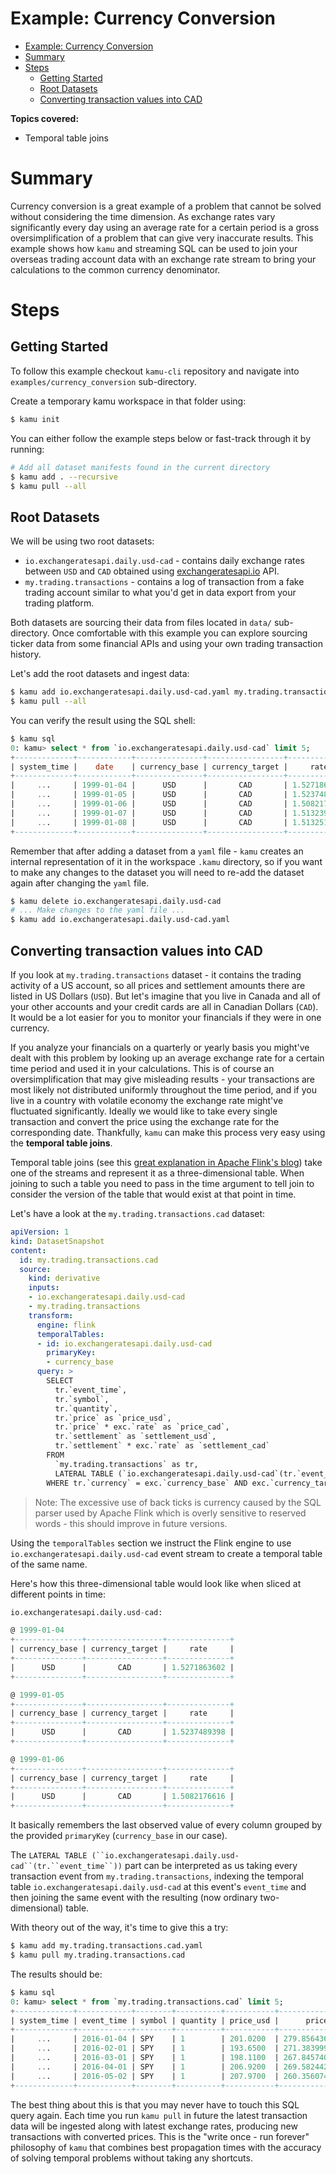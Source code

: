 # Example: Currency Conversion

- [Example: Currency Conversion](#example-currency-conversion)
- [Summary](#summary)
- [Steps](#steps)
  - [Getting Started](#getting-started)
  - [Root Datasets](#root-datasets)
  - [Converting transaction values into CAD](#converting-transaction-values-into-cad)

**Topics covered:**
- Temporal table joins

# Summary
Currency conversion is a great example of a problem that cannot be solved without considering the time dimension. As exchange rates vary significantly every day using an average rate for a certain period is a gross oversimplification of a problem that can give very inaccurate results. This example shows how `kamu` and streaming SQL can be used to join your overseas trading account data with an exchange rate stream to bring your calculations to the common currency denominator.

# Steps

## Getting Started
To follow this example checkout `kamu-cli` repository and navigate into `examples/currency_conversion` sub-directory.

Create a temporary kamu workspace in that folder using:

```sh
$ kamu init
```

You can either follow the example steps below or fast-track through it by running:

```sh
# Add all dataset manifests found in the current directory
$ kamu add . --recursive
$ kamu pull --all
```

## Root Datasets
We will be using two root datasets:
- `io.exchangeratesapi.daily.usd-cad` - contains daily exchange rates between `USD` and `CAD` obtained using [exchangeratesapi.io](http://exchangeratesapi.io/) API.
- `my.trading.transactions` - contains a log of transaction from a fake trading account similar to what you'd get in data export from your trading platform.

Both datasets are sourcing their data from files located in `data/` sub-directory. Once comfortable with this example you can explore sourcing ticker data from some financial APIs and using your own trading transaction history.

Let's add the root datasets and ingest data:

```sh
$ kamu add io.exchangeratesapi.daily.usd-cad.yaml my.trading.transactions.yaml
$ kamu pull --all
```

You can verify the result using the SQL shell:

```sql
$ kamu sql
0: kamu> select * from `io.exchangeratesapi.daily.usd-cad` limit 5;
+-------------+------------+---------------+-----------------+--------------+
| system_time |    date    | currency_base | currency_target |     rate     |
+-------------+------------+---------------+-----------------+--------------+
|     ...     | 1999-01-04 |      USD      |       CAD       | 1.5271863602 |
|     ...     | 1999-01-05 |      USD      |       CAD       | 1.5237489398 |
|     ...     | 1999-01-06 |      USD      |       CAD       | 1.5082176616 |
|     ...     | 1999-01-07 |      USD      |       CAD       | 1.5132393398 |
|     ...     | 1999-01-08 |      USD      |       CAD       | 1.5132515653 |
+-------------+------------+---------------+-----------------+--------------+
```

Remember that after adding a dataset from a `yaml` file - `kamu` creates an internal representation of it in the workspace `.kamu` directory, so if you want to make any changes to the dataset you will need to re-add the dataset again after changing the `yaml` file.

```sh
$ kamu delete io.exchangeratesapi.daily.usd-cad
# ... Make changes to the yaml file ...
$ kamu add io.exchangeratesapi.daily.usd-cad.yaml
```

## Converting transaction values into CAD
If you look at `my.trading.transactions` dataset - it contains the trading activity of a US account, so all prices and settlement amounts there are listed in US Dollars (`USD`). But let's imagine that you live in Canada and all of your other accounts and your credit cards are all in Canadian Dollars (`CAD`). It would be a lot easier for you to monitor your financials if they were in one currency.

If you analyze your financials on a quarterly or yearly basis you might've dealt with this problem by looking up an average exchange rate for a certain time period and used it in your calculations. This is of course an oversimplification that may give misleading results - your transactions are most likely not distributed uniformly throughout the time period, and if you live in a country with volatile economy the exchange rate might've fluctuated significantly. Ideally we would like to take every single transaction and convert the price using the exchange rate for the corresponding date. Thankfully, `kamu` can make this process very easy using the **temporal table joins**.

Temporal table joins (see this [great explanation in Apache Flink's blog](https://flink.apache.org/2019/05/14/temporal-tables.html)) take one of the streams and represent it as a three-dimensional table. When joining to such a table you need to pass in the time argument to tell join to consider the version of the table that would exist at that point in time.

Let's have a look at the `my.trading.transactions.cad` dataset:

```yaml
apiVersion: 1
kind: DatasetSnapshot
content:
  id: my.trading.transactions.cad
  source:
    kind: derivative
    inputs:
    - io.exchangeratesapi.daily.usd-cad
    - my.trading.transactions
    transform:
      engine: flink
      temporalTables:
      - id: io.exchangeratesapi.daily.usd-cad
        primaryKey:
        - currency_base
      query: >
        SELECT
          tr.`event_time`,
          tr.`symbol`,
          tr.`quantity`,
          tr.`price` as `price_usd`,
          tr.`price` * exc.`rate` as `price_cad`,
          tr.`settlement` as `settlement_usd`,
          tr.`settlement` * exc.`rate` as `settlement_cad`
        FROM
          `my.trading.transactions` as tr,
          LATERAL TABLE (`io.exchangeratesapi.daily.usd-cad`(tr.`event_time`)) as exc
        WHERE tr.`currency` = exc.`currency_base` AND exc.`currency_target` = 'CAD'
```

> Note: The excessive use of back ticks is currency caused by the SQL parser used by Apache Flink which is overly sensitive to reserved words - this should improve in future versions.

Using the `temporalTables` section we instruct the Flink engine to use `io.exchangeratesapi.daily.usd-cad` event stream to create a temporal table of the same name.

Here's how this three-dimensional table would look like when sliced at different points in time:

```sql
io.exchangeratesapi.daily.usd-cad:

@ 1999-01-04
+---------------+-----------------+--------------+
| currency_base | currency_target |     rate     |
+---------------+-----------------+--------------+
|      USD      |       CAD       | 1.5271863602 |
+---------------+-----------------+--------------+

@ 1999-01-05
+---------------+-----------------+--------------+
| currency_base | currency_target |     rate     |
+---------------+-----------------+--------------+
|      USD      |       CAD       | 1.5237489398 |
+---------------+-----------------+--------------+

@ 1999-01-06
+---------------+-----------------+--------------+
| currency_base | currency_target |     rate     |
+---------------+-----------------+--------------+
|      USD      |       CAD       | 1.5082176616 |
+---------------+-----------------+--------------+
```

It basically remembers the last observed value of every column grouped by the provided `primaryKey` (`currency_base` in our case).

The `LATERAL TABLE (``io.exchangeratesapi.daily.usd-cad``(tr.``event_time``))` part can be interpreted as us taking every transaction event from `my.trading.transactions`, indexing the temporal table `io.exchangeratesapi.daily.usd-cad` at this event's `event_time` and then joining the same event with the resulting (now ordinary two-dimensional) table.

With theory out of the way, it's time to give this a try:

```sh
$ kamu add my.trading.transactions.cad.yaml
$ kamu pull my.trading.transactions.cad
```

The results should be:

```sql
$ kamu sql
0: kamu> select * from `my.trading.transactions.cad` limit 5;
+-------------+------------+--------+----------+-----------+---------------------+
| system_time | event_time | symbol | quantity | price_usd |      price_cad      |
+-------------+------------+--------+----------+-----------+---------------------+
|     ...     | 2016-01-04 | SPY    | 1        | 201.0200  | 279.85643605283600  |
|     ...     | 2016-02-01 | SPY    | 1        | 193.6500  | 271.38399945165000  |
|     ...     | 2016-03-01 | SPY    | 1        | 198.1100  | 267.84574042498800  |
|     ...     | 2016-04-01 | SPY    | 1        | 206.9200  | 269.58244227661600  |
|     ...     | 2016-05-02 | SPY    | 1        | 207.9700  | 260.35607413671100  |
+-------------+------------+--------+----------+-----------+---------------------+
```

The best thing about this is that you may never have to touch this SQL query again. Each time you run `kamu pull` in future the latest transaction data will be ingested along with latest exchange rates, producing new transactions with converted prices. This is the "write once - run forever" philosophy of `kamu` that combines best propagation times with the accuracy of solving temporal problems without taking any shortcuts.
